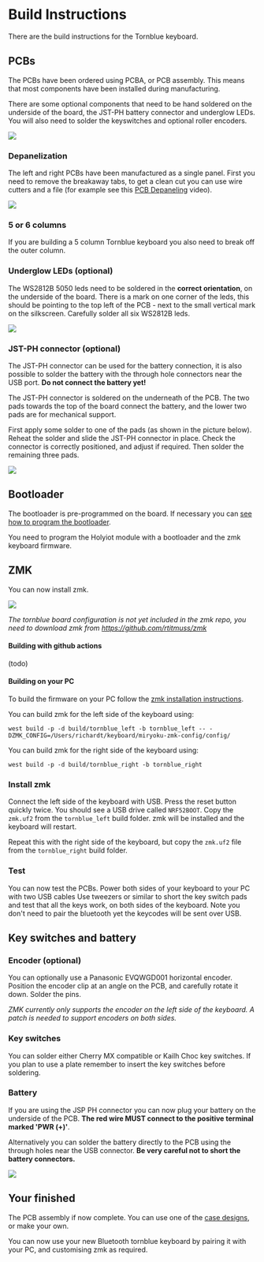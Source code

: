 # Build Instructions

There are the build instructions for the Tornblue keyboard.

## PCBs

The PCBs have been ordered using PCBA, or PCB assembly. This means that most components have been installed during manufacturing.

There are some optional components that need to be hand soldered on the underside of the board, the JST-PH battery connector and underglow LEDs. You will also need to solder the keyswitches and optional roller encoders.

![](./img/pcba.jpg)

### Depanelization 

The left and right PCBs have been manufactured as a single panel. First you need to remove the breakaway tabs, to get a clean cut you can use wire cutters and a file (for example see this [PCB Depaneling](https://www.youtube.com/watch?v=NLKeF43AOBY&t=121s) video).

![](./img/PXL_20220306_110150227.jpg)

### 5 or 6 columns

If you are building a 5 column Tornblue keyboard you also need to break off the outer column.

### Underglow LEDs (optional)

The WS2812B 5050 leds need to be soldered in the **correct orientation**, on the underside of the board. There is a mark on one corner of the leds, this should be pointing to the top left of the PCB - next to the small vertical mark on the silkscreen. Carefully solder all six WS2812B leds.

![](./img/PXL_20220306_124339999.png)

### JST-PH connector (optional)

The JST-PH connector can be used for the battery connection, it is also possible to solder the battery with the through hole connectors near the USB port. **Do not connect the battery yet!**

The JST-PH connector is soldered on the underneath of the PCB.  The two pads towards the top of the board connect the battery, and the lower two pads are for mechanical support.

First apply some solder to one of the pads (as shown in the picture below). Reheat the solder and slide the JST-PH connector in place. Check the connector is correctly positioned, and adjust if required. Then solder the remaining three pads.

![](./img/PXL_20220306_132236962.jpg)

## Bootloader

The bootloader is pre-programmed on the board. If necessary you can [see how to program the bootloader](./bootloader.md). 

You need to program the Holyiot module with a bootloader and the zmk keyboard firmware.

## ZMK

You can now install zmk.

![](./img/zmk.jpg)

_The tornblue board configuration is not yet included in the zmk repo, you need to download zmk from https://github.com/rtitmuss/zmk_

#### Building with github actions

(todo)

#### Building on your PC

To build the firmware on your PC follow the [zmk installation instructions](https://zmk.dev/docs/development/setup).

You can build zmk for the left side of the keyboard using:

	west build -p -d build/tornblue_left -b tornblue_left -- -DZMK_CONFIG=/Users/richardt/keyboard/miryoku-zmk-config/config/

You can build zmk for the right side of the keyboard using:

	west build -p -d build/tornblue_right -b tornblue_right

### Install zmk

Connect the left side of the keyboard with USB. Press the reset button quickly twice. You should see a USB drive called `NRF52BOOT`. Copy the `zmk.uf2` from the `tornblue_left` build folder. zmk will be installed and the keyboard will restart.

Repeat this with the right side of the keyboard, but copy the `zmk.uf2` file from the `tornblue_right` build folder.

### Test

You can now test the PCBs. Power both sides of your keyboard to your PC with two USB cables Use tweezers or similar to short the key switch pads and test that all the keys work, on both sides of the keyboard. Note you don't need to pair the bluetooth yet the keycodes will be sent over USB.

## Key switches and battery

### Encoder (optional)

You can optionally use a Panasonic EVQWGD001 horizontal encoder. Position the encoder clip at an angle on the PCB, and carefully rotate it down. Solder the pins.

_ZMK currently only supports the encoder on the left side of the keyboard. A patch is needed to support encoders on both sides._

### Key switches

You can solder either Cherry MX compatible or Kailh Choc key switches. If you plan to use a plate remember to insert the key switches before soldering.

### Battery

If you are using the JSP PH connector you can now plug your battery on the underside of the PCB. **The red wire MUST connect to the positive terminal marked 'PWR (+)'**.

Alternatively you can solder the battery directly to the PCB using the through holes near the USB connector. **Be  very careful not to short the battery connectors.**

![](./img/PXL_20220313_111612069.jpg)

## Your finished

The PCB assembly if now complete. You can use one of the [case designs](./case/README.md), or make your own.

You can now use your new Bluetooth tornblue keyboard by pairing it with your PC, and customising zmk as required.

